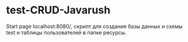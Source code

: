# test-CRUD-Javarush
Start page localhost:8080/, скрипт для создания базы данных и схемы test и таблицы пользователей в папке ресурсы.
